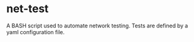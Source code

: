 # net-test
A BASH script used to automate network testing. Tests are defined by a yaml configuration file.
